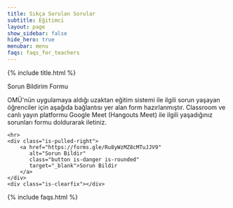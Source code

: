 ```yaml
---
title: Sıkça Sorulan Sorular
subtitle: Eğitimci
layout: page
show_sidebar: false
hide_hero: true
menubar: menu
faqs: faqs_for_teachers
---
```


{% include title.html %}

<article class="message is-warning">
  <div class="message-header">
    <p>Sorun Bildirim Formu</p>
  </div>
  <div class="message-body">
    OMÜ'nün uygulamaya aldığı uzaktan eğitim sistemi ile ilgili sorun yaşayan öğrenciler için aşağıda bağlantısı yer alan form hazırlanmıştır. Classroom ve canlı yayın platformu Google Meet (Hangouts Meet) ile ilgili yaşadığınız sorunları formu doldurarak iletiniz.

    <hr>
    <div class="is-pulled-right">
        <a href="https://forms.gle/Ru8yWzMZ8cMTuJJV9"
           alt="Sorun Bildir"
           class="button is-danger is-rounded"
           target="_blank">Sorun Bildir
        </a>
    </div>
    <div class="is-clearfix"></div>
  </div>
</article>

{% include faqs.html %}
